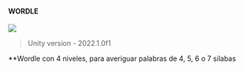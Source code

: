 #### WORDLE
[![](portada)](https://github.com/camilo1962/Wordle/blob/main/Assets/Graficos/Reglas.png/)

> Unity version - 2022.1.0f1

**Wordle con 4 niveles, para averiguar palabras de 4, 5, 6 o 7 silabas
